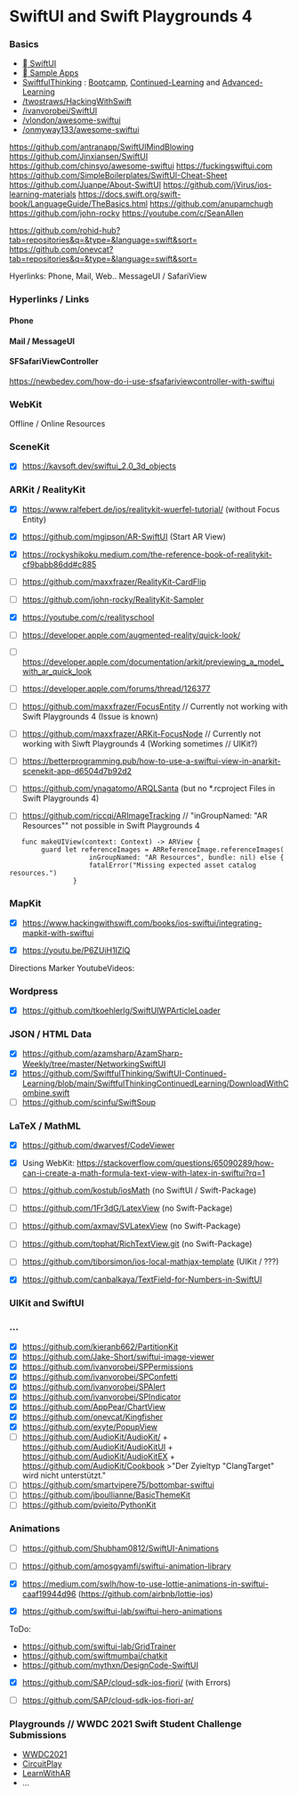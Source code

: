 # SwiftUI and Swift Playgrounds 4

### Basics
- [ SwiftUI](https://developer.apple.com/tutorials/swiftui)
- [ Sample Apps](https://developer.apple.com/tutorials/sample-apps)
- [SwiftfulThinking](https://github.com/SwiftfulThinking) : [Bootcamp](https://github.com/SwiftfulThinking/SwiftUI-Bootcamp), [Continued-Learning](https://github.com/SwiftfulThinking/SwiftUI-Continued-Learning) and [Advanced-Learning](https://github.com/SwiftfulThinking/SwiftUI-Advanced-Learning)
- [/twostraws/HackingWithSwift](https://github.com/twostraws/HackingWithSwift)
- [/ivanvorobei/SwiftUI](https://github.com/ivanvorobei/SwiftUI)
- [/vlondon/awesome-swiftui](https://github.com/vlondon/awesome-swiftui)
- [/onmyway133/awesome-swiftui](https://github.com/onmyway133/awesome-swiftui)






https://github.com/antranapp/SwiftUIMindBlowing
https://github.com/Jinxiansen/SwiftUI
https://github.com/chinsyo/awesome-swiftui
https://fuckingswiftui.com
https://github.com/SimpleBoilerplates/SwiftUI-Cheat-Sheet
https://github.com/Juanpe/About-SwiftUI
https://github.com/jVirus/ios-learning-materials
https://docs.swift.org/swift-book/LanguageGuide/TheBasics.html
https://github.com/anupamchugh
https://github.com/john-rocky
https://youtube.com/c/SeanAllen

https://github.com/rohid-hub?tab=repositories&q=&type=&language=swift&sort=
https://github.com/onevcat?tab=repositories&q=&type=&language=swift&sort=











Hyerlinks: Phone, Mail, Web.. MessageUI / SafariView

### Hyperlinks / Links

#### Phone

#### Mail / MessageUI

#### SFSafariViewController
https://newbedev.com/how-do-i-use-sfsafariviewcontroller-with-swiftui

### WebKit
Offline / Online Resources


### SceneKit
- [x] https://kavsoft.dev/swiftui_2.0_3d_objects


### ARKit / RealityKit
- [x] https://www.ralfebert.de/ios/realitykit-wuerfel-tutorial/ (without Focus Entity)
- [x] https://github.com/mgipson/AR-SwiftUI (Start AR View)
- [x] https://rockyshikoku.medium.com/the-reference-book-of-realitykit-cf9babb86dd#c885
- [ ] https://github.com/maxxfrazer/RealityKit-CardFlip
- [ ] https://github.com/john-rocky/RealityKit-Sampler
- [x] https://youtube.com/c/realityschool


- [ ] https://developer.apple.com/augmented-reality/quick-look/
- [ ] https://developer.apple.com/documentation/arkit/previewing_a_model_with_ar_quick_look
- [ ] https://developer.apple.com/forums/thread/126377



- [ ] https://github.com/maxxfrazer/FocusEntity // Currently not working with Swift Playgrounds 4 (Issue is known)
- [ ] https://github.com/maxxfrazer/ARKit-FocusNode // Currently not working with Siwft Playgrounds 4 (Working sometimes // UIKit?)
- [ ] https://betterprogramming.pub/how-to-use-a-swiftui-view-in-anarkit-scenekit-app-d6504d7b92d2
- [ ] https://github.com/ynagatomo/ARQLSanta (but no *.rcproject Files in Swift Playgrounds 4)
- [ ] https://github.com/riccqi/ARImageTracking // "inGroupNamed: "AR Resources"" not possible in Swift Playgrounds 4
```
   func makeUIView(context: Context) -> ARView {
        guard let referenceImages = ARReferenceImage.referenceImages(
                    inGroupNamed: "AR Resources", bundle: nil) else {
                    fatalError("Missing expected asset catalog resources.")
                }
```

### MapKit
- [x] https://www.hackingwithswift.com/books/ios-swiftui/integrating-mapkit-with-swiftui
- [x] https://youtu.be/P6ZUiH1IZlQ


Directions
Marker
YoutubeVideos:

### Wordpress
- [x] https://github.com/tkoehlerlg/SwiftUIWPArticleLoader

### JSON / HTML Data
- [x] https://github.com/azamsharp/AzamSharp-Weekly/tree/master/NetworkingSwiftUI
- [x] https://github.com/SwiftfulThinking/SwiftUI-Continued-Learning/blob/main/SwiftfulThinkingContinuedLearning/DownloadWithCombine.swift
- [ ] https://github.com/scinfu/SwiftSoup

### LaTeX / MathML
- [x] https://github.com/dwarvesf/CodeViewer
- [x] Using WebKit: https://stackoverflow.com/questions/65090289/how-can-i-create-a-math-formula-text-view-with-latex-in-swiftui?rq=1 
- [ ] https://github.com/kostub/iosMath (no SwiftUI / Swift-Package)
- [ ] https://github.com/1Fr3dG/LatexView (no Swift-Package)
- [ ] https://github.com/axmav/SVLatexView (no Swift-Package)
- [ ] https://github.com/tophat/RichTextView.git (no Swift-Package)
- [ ] https://github.com/tiborsimon/ios-local-mathjax-template (UIKit / ???)
- [x] https://github.com/canbalkaya/TextField-for-Numbers-in-SwiftUI


### UIKit and SwiftUI


### ...
- [x] https://github.com/kieranb662/PartitionKit
- [x] https://github.com/Jake-Short/swiftui-image-viewer
- [x] https://github.com/ivanvorobei/SPPermissions
- [x] https://github.com/ivanvorobei/SPConfetti
- [x] https://github.com/ivanvorobei/SPAlert
- [x] https://github.com/ivanvorobei/SPIndicator
- [x] https://github.com/AppPear/ChartView
- [x] https://github.com/onevcat/Kingfisher
- [x] https://github.com/exyte/PopupView
- [ ] https://github.com/AudioKit/AudioKit/ + https://github.com/AudioKit/AudioKitUI + https://github.com/AudioKit/AudioKitEX + https://github.com/AudioKit/Cookbook >"Der Zyieltyp "ClangTarget" wird nicht unterstützt."
- [ ] https://github.com/smartvipere75/bottombar-swiftui
- [ ] https://github.com/jboullianne/BasicThemeKit
- [ ] https://github.com/pvieito/PythonKit

### Animations
- [ ] https://github.com/Shubham0812/SwiftUI-Animations
- [ ] https://github.com/amosgyamfi/swiftui-animation-library
- [x] https://medium.com/swlh/how-to-use-lottie-animations-in-swiftui-caaf19944d96 (https://github.com/airbnb/lottie-ios)
- [x] https://github.com/swiftui-lab/swiftui-hero-animations


ToDo:
- https://github.com/swiftui-lab/GridTrainer
- https://github.com/swiftmumbai/chatkit
- https://github.com/mythxn/DesignCode-SwiftUI



- [x] https://github.com/SAP/cloud-sdk-ios-fiori/ (with Errors)
- [ ] https://github.com/SAP/cloud-sdk-ios-fiori-ar/


### Playgrounds // WWDC 2021 Swift Student Challenge Submissions
- [WWDC2021](https://github.com/devjoseadolfo/2021)
- [CircuitPlay](https://github.com/devjoseadolfo/CircuitPlay)
- [LearnWithAR](https://github.com/devjoseadolfo/LearnWithAR)
- ...




